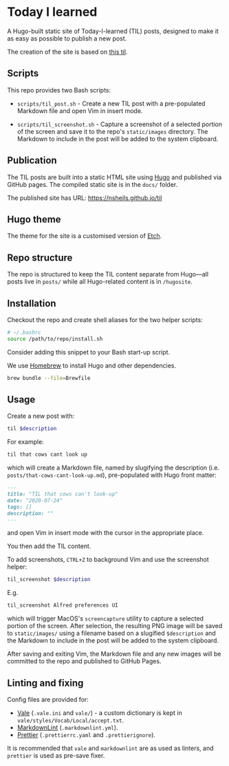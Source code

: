 # Today I learned

A Hugo-built static site of Today-I-learned (TIL) posts, designed to make it as
easy as possible to publish a new post.

The creation of the site is based on
[this til](https://github.com/codeinthehole/til).

## Scripts

This repo provides two Bash scripts:

- `scripts/til_post.sh` - Create a new TIL post with a pre-populated Markdown
  file and open Vim in insert mode.

- `scripts/til_screenshot.sh` - Capture a screenshot of a selected portion of
  the screen and save it to the repo's `static/images` directory. The Markdown
  to include in the post will be added to the system clipboard.

## Publication

The TIL posts are built into a static HTML site using [Hugo](https://gohugo.io/)
and published via GitHub pages. The compiled static site is in the `docs/`
folder.

The published site has URL: <https://nsheils.github.io/til>

## Hugo theme

The theme for the site is a customised version of
[Etch](https://github.com/LukasJoswiak/etch).

## Repo structure

The repo is structured to keep the TIL content separate from Hugo—all posts live
in `posts/` while all Hugo-related content is in `/hugosite`.

## Installation

Checkout the repo and create shell aliases for the two helper scripts:

```bash
# ~/.bashrc
source /path/to/repo/install.sh
```

Consider adding this snippet to your Bash start-up script.

We use [Homebrew](https://brew.sh/) to install Hugo and other dependencies.

```sh
brew bundle --file=Brewfile
```

## Usage

Create a new post with:

```sh
til $description
```

For example:

```sh
til that cows cant look up
```

which will create a Markdown file, named by slugifying the description (i.e.
`posts/that-cows-cant-look-up.md`), pre-populated with Hugo front matter:

```markdown
---
title: "TIL that cows can't look-up"
date: "2020-07-24"
tags: []
description: ""
---
```

and open Vim in insert mode with the cursor in the appropriate place.

You then add the TIL content.

To add screenshots, `CTRL+Z` to background Vim and use the screenshot helper:

```sh
til_screenshot $description
```

E.g.

```sh
til_screenshot Alfred preferences UI
```

which will trigger MacOS's `screencapture` utility to capture a selected portion
of the screen. After selection, the resulting PNG image will be saved to
`static/images/` using a filename based on a slugified `$description` and the
Markdown to include in the post will be added to the system clipboard.

After saving and exiting Vim, the Markdown file and any new images will be
committed to the repo and published to GitHub Pages.

## Linting and fixing

Config files are provided for:

- [Vale](https://vale.sh/) (`.vale.ini` and `vale/`) - a custom dictionary is
  kept in `vale/styles/Vocab/Local/accept.txt`.
- [MarkdownLint](https://github.com/DavidAnson/markdownlint)
  (`.markdownlint.yml`).
- [Prettier](https://prettier.io/) (`.prettierrc.yaml` and `.prettierignore`).

It is recommended that `vale` and `markdownlint` are as used as linters, and
`prettier` is used as pre-save fixer.
